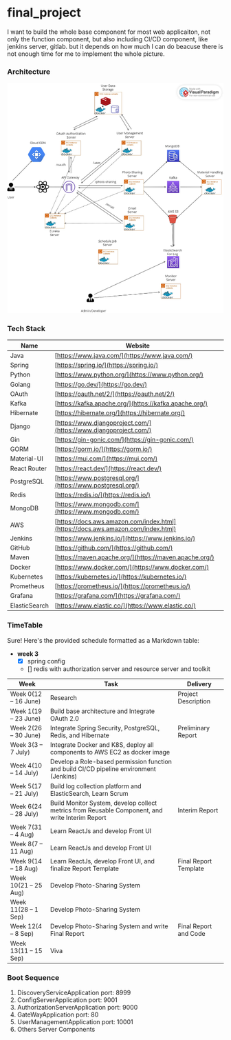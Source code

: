 # final_project
I want to build the whole base component for most web applicaiton, not only the function component, but also including
CI/CD component, like jenkins server, gitlab. but it depends on how much I can do beacuse there is not enough time for
me to implement the whole picture.
### Architecture
![Alt Text](docs/architecture.jpg)

### Tech Stack

| Name           | Website                                  |
|----------------|------------------------------------------|
| Java           | [https://www.java.com/](https://www.java.com/)             |
| Spring         | [https://spring.io/](https://spring.io/)                     |
| Python         | [https://www.python.org/](https://www.python.org/)           |
| Golang         | [https://go.dev/](https://go.dev/)                           |
| OAuth          | [https://oauth.net/2/](https://oauth.net/2/)                 |
| Kafka          | [https://kafka.apache.org/](https://kafka.apache.org/)       |
| Hibernate      | [https://hibernate.org/](https://hibernate.org/)             |
| Django         | [https://www.djangoproject.com/](https://www.djangoproject.com/) |
| Gin            | [https://gin-gonic.com/](https://gin-gonic.com/)             |
| GORM           | [https://gorm.io/](https://gorm.io/)                         |
| Material-UI    | [https://mui.com/](https://mui.com/)                         |
| React Router   | [https://react.dev/](https://react.dev/)                     |
| PostgreSQL     | [https://www.postgresql.org/](https://www.postgresql.org/)   |
| Redis          | [https://redis.io/](https://redis.io/)                       |
| MongoDB        | [https://www.mongodb.com/](https://www.mongodb.com/)         |
| AWS            | [https://docs.aws.amazon.com/index.html](https://docs.aws.amazon.com/index.html) |
| Jenkins        | [https://www.jenkins.io/](https://www.jenkins.io/)           |
| GitHub         | [https://github.com/](https://github.com/)                   |
| Maven          | [https://maven.apache.org/](https://maven.apache.org/)       |
| Docker         | [https://www.docker.com/](https://www.docker.com/)           |
| Kubernetes     | [https://kubernetes.io/](https://kubernetes.io/)             |
| Prometheus     | [https://prometheus.io/](https://prometheus.io/)             |
| Grafana        | [https://grafana.com/](https://grafana.com/)                 |
| ElasticSearch  | [https://www.elastic.co/](https://www.elastic.co/)           |

### TimeTable
Sure! Here's the provided schedule formatted as a Markdown table:
- **week 3**
    - [x] spring config
    - [] redis with authorization server and resource server and toolkit

| Week         | Task                                                  | Delivery                       |
|--------------|-------------------------------------------------------|--------------------------------|
| Week 0(12  – 16 June)| Research                                              | Project Description            |
| Week 1(19  – 23 June)| Build base architecture and Integrate OAuth 2.0        |                                |
| Week 2(26  – 30 June)| Integrate Spring Security, PostgreSQL, Redis, and Hibernate | Preliminary Report        |
| Week 3(3  – 7 July)| Integrate Docker and K8S, deploy all components to AWS EC2 as docker image |                                |
| Week 4(10  – 14 July)| Develop a Role-based permission function and build CI/CD pipeline environment (Jenkins) |                                |
| Week 5(17  – 21 July)| Build log collection platform and ElasticSearch, Learn Scrum |                                |
| Week 6(24  – 28 July)| Build Monitor System, develop collect metrics from Reusable Component, and write Interim Report | Interim Report         |
| Week 7(31  – 4 Aug)| Learn ReactJs and develop Front UI                     |                                |
| Week 8(7  – 11 Aug)| Learn ReactJs and develop Front UI                     |                                |
| Week 9(14  – 18 Aug)| Learn ReactJs, develop Front UI, and finalize Report Template | Final Report Template   |
| Week 10(21  – 25 Aug)| Develop Photo-Sharing System                           |                                |
| Week 11(28  – 1 Sep)| Develop Photo-Sharing System                           |                                |
| Week 12(4  – 8 Sep)| Develop Photo-Sharing System and write Final Report     | Final Report and Code          |
| Week 13(11  – 15 Sep)| Viva                                                  |                                |

### Boot Sequence
1. DiscoveryServiceApplication port: 8999
2. ConfigServerApplication port: 9001
3. AuthorizationServerApplication port: 9000
4. GateWayApplication port: 80
5. UserManagementApplication port: 10001
6. Others Server Components
